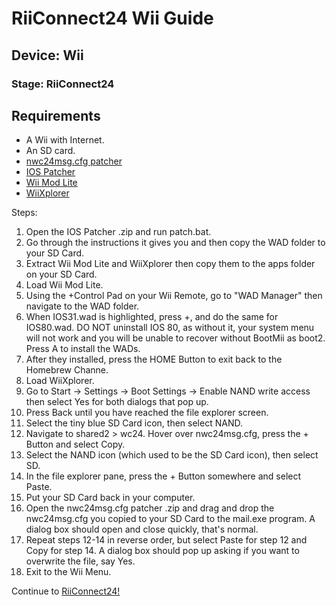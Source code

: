 # RiiConnect24 Wii Guide
## Device: Wii
### Stage: RiiConnect24

## Requirements
- A Wii with Internet.
- An SD card.
- [nwc24msg.cfg patcher](https://riiconnect24.net/wiimail/nwc24msg/Windows.zip)
- [IOS Patcher](https://github.com/RiiConnect24/IOS-Patcher/releases)
- [Wii Mod Lite](https://github.com/RiiConnect24/Wii-Mod-Lite/releases)
- [WiiXplorer](https://riiconnect24.net/wiimail/WiiXplorer.zip)

Steps:
1. Open the IOS Patcher .zip and run patch.bat.
2. Go through the instructions it gives you and then copy the WAD folder to your SD Card.
3. Extract Wii Mod Lite and WiiXplorer then copy them to the apps folder on your SD Card.
4. Load Wii Mod Lite.
5. Using the +Control Pad on your Wii Remote, go to "WAD Manager" then navigate to the WAD folder.
6. When IOS31.wad is highlighted, press +, and do the same for IOS80.wad. DO NOT uninstall IOS 80, as without it, your system menu will not work and you will be unable to recover without BootMii as boot2. Press A to install the WADs.
7. After they installed, press the HOME Button to exit back to the Homebrew Channe.
8. Load WiiXplorer.
9. Go to Start -> Settings -> Boot Settings -> Enable NAND write access then select Yes for both dialogs that pop up.
10. Press Back until you have reached the file explorer screen.
11. Select the tiny blue SD Card icon, then select NAND.
12. Navigate to shared2 > wc24. Hover over nwc24msg.cfg, press the + Button and select Copy.
13. Select the NAND icon (which used to be the SD Card icon), then select SD.
14. In the file explorer pane, press the + Button somewhere and select Paste.
15. Put your SD Card back in your computer.
16. Open the nwc24msg.cfg patcher .zip and drag and drop the nwc24msg.cfg you copied to your SD Card to the mail.exe program. A dialog box should open and close quickly, that's normal.
17. Repeat steps 12-14 in reverse order, but select Paste for step 12 and Copy for step 14. A dialog box should pop up asking if you want to overwrite the file, say Yes.
18. Exit to the Wii Menu.

<div class="notice">Continue to <a href="RiiConnect24">RiiConnect24!</a></div>
